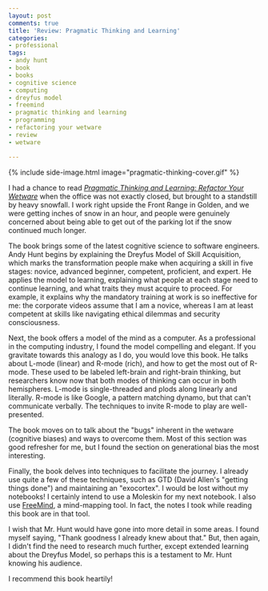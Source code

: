 ```yaml
---
layout: post
comments: true
title: 'Review: Pragmatic Thinking and Learning'
categories:
- professional
tags:
- andy hunt
- book
- books
- cognitive science
- computing
- dreyfus model
- freemind
- pragmatic thinking and learning
- programming
- refactoring your wetware
- review
- wetware

---
```

{% include side-image.html image="pragmatic-thinking-cover.gif" %}

I had a chance to read [_Pragmatic Thinking and Learning: Refactor Your Wetware_](http://www.amazon.com/gp/product/1934356050) when the office was not exactly closed, but brought to a standstill by heavy snowfall. I work right upside the Front Range in Golden, and we were getting inches of snow in an hour, and people were genuinely concerned about being able to get out of the parking lot if the snow continued much longer.

The book brings some of the latest cognitive science to software engineers. Andy Hunt begins by explaining the Dreyfus Model of Skill Acquisition, which marks the transformation people make when acquiring a skill in five stages: novice, advanced beginner, competent, proficient, and expert. He applies the model to learning, explaining what people at each stage need to continue learning, and what traits they must acquire to proceed. For example, it explains why the mandatory training at work is so ineffective for me: the corporate videos assume that I am a novice, whereas I am at least competent at skills like navigating ethical dilemmas and security consciousness.

Next, the book offers a model of the mind as a computer. As a professional in the computing industry, I found the model compelling and elegant. If you gravitate towards this analogy as I do, you would love this book. He talks about L-mode (linear) and R-mode (rich), and how to get the most out of R-mode. These used to be labeled left-brain and right-brain thinking, but researchers know now that both modes of thinking can occur in both hemispheres. L-mode is single-threaded and plods along linearly and literally. R-mode is like Google, a pattern matching dynamo, but that can't communicate verbally. The techniques to invite R-mode to play are well-presented.

The book moves on to talk about the "bugs" inherent in the wetware (cognitive biases) and ways to overcome them. Most of this section was good refresher for me, but I found the section on generational bias the most interesting.

Finally, the book delves into techniques to facilitate the journey. I already use quite a few of these techniques, such as GTD (David Allen's "getting things done") and maintaining an "exocortex". I would be lost without my notebooks! I certainly intend to use a Moleskin for my next notebook. I also use [FreeMind](http://freemind.sourceforge.net/), a mind-mapping tool. In fact, the notes I took while reading this book are in that tool.

I wish that Mr. Hunt would have gone into more detail in some areas. I found myself saying, "Thank goodness I already knew about that." But, then again, I didn't find the need to research much further, except extended learning about the Dreyfus Model, so perhaps this is a testament to Mr. Hunt knowing his audience.

I recommend this book heartily!
